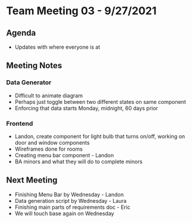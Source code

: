 # Team Meeting 03 - 9/27/2021

## Agenda

- Updates with where everyone is at

## Meeting Notes

### Data Generator 

- Difficult to animate diagram
- Perhaps just toggle between two different states on same component
- Enforcing that data starts Monday, midnight, 60 days prior

### Frontend

- Landon, create component for light bulb that turns on/off, working on door and window components
- Wireframes done for rooms
- Creating menu bar component - Landon
- BA minors and what they will do to complete minors

## Next Meeting

- Finishing Menu Bar by Wednesday - Landon
- Data generation script by Wednesday - Laura
- Finishing main parts of requirements doc - Eric
- We will touch base again on Wednesday

